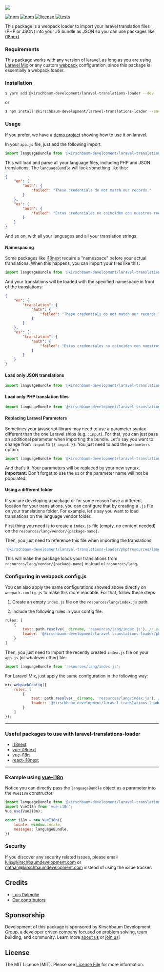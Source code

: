 ![](https://image.ibb.co/hgnwNx/logo.jpg)

[![npm](https://img.shields.io/npm/v/@kirschbaum-development/laravel-translations-loader.svg)](https://www.npmjs.com/package/@kirschbaum-development/laravel-translations-loader)
[![npm](https://img.shields.io/npm/dt/@kirschbaum-development/laravel-translations-loader.svg)](https://www.npmjs.com/package/@kirschbaum-development/laravel-translations-loader)
[![license](https://img.shields.io/github/license/mashape/apistatus.svg)](https://www.npmjs.com/package/@kirschbaum-development/laravel-translations-loader)
[![tests](https://travis-ci.org/kirschbaum-development/laravel-translations-loader.svg?branch=master)](https://travis-ci.org/kirschbaum-development/laravel-translations-loader)

This package is a webpack loader to import your laravel translation files (PHP or JSON) into your JS bundle as JSON so you can use packages like [i18next](https://www.i18next.com/).

### Requirements

This package works with any version of laravel, as long as you are using [Laravel Mix](https://laravel.com/docs/5.6/mix) or any custom [webpack](https://webpack.js.org/) configuration, since this package is essentially a webpack loader.

### Installation

```bash
$ yarn add @kirschbaum-development/laravel-translations-loader --dev
```

or

```bash
$ npm install @kirschbaum-development/laravel-translations-loader --save-dev
```

### Usage

If you prefer, we have a [demo project](https://github.com/kirschbaum-development/laravel-translations-loader-demo) showing how to use it on laravel.

In your `app.js` file, just add the following import.

```js
import languageBundle from '@kirschbaum-development/laravel-translations-loader!@kirschbaum-development/laravel-translations-loader';
```

This will load and parse all your language files, including PHP and JSON translations. The `languageBundle` will look something like this:

```json
{
    "en": {
        "auth": {
            "failed": "These credentials do not match our records."
        }
    },
    "es": {
        "auth": {
            "failed": "Estas credenciales no coinciden con nuestros registros."
        }
    }
}
```

And so on, with all your languages and all your translation strings.

#### Namespacing

Some packages like [i18next](https://www.i18next.com) require a "namespace" before your actual translations. When this happens, you can import your files like this:

```js
import languageBundle from '@kirschbaum-development/laravel-translations-loader?namespace=translation!@kirschbaum-development/laravel-translations-loader';
```

And your translations will be loaded with the specified namespace in front of the translations:

```json
{
    "en": {
        "translation": {
            "auth": {
                "failed": "These credentials do not match our records."
            }
        }
    },
    "es": {
        "translation": {
            "auth": {
                "failed": "Estas credenciales no coinciden con nuestros registros."
            }
        }
    }
}
```

#### Load only JSON translations

```js
import languageBundle from '@kirschbaum-development/laravel-translations-loader/json!@kirschbaum-development/laravel-translations-loader';
```

#### Load only PHP translation files

```js
import languageBundle from '@kirschbaum-development/laravel-translations-loader/php!@kirschbaum-development/laravel-translations-loader';
```

#### Replacing Laravel Parameters

Sometines your javascript library may need to use a parameter syntax different than the one Laravel ships (e.g. `:input`). For that, you can just pass an additional parameter when importing the bundle. Let's say you want to change from `:input` to `{{ input }}`. You just need to add the `parameters` option:

```js
import languageBundle from '@kirschbaum-development/laravel-translations-loader/php?parameters={{ $1 }}!@kirschbaum-development/laravel-translations-loader';
```

And that's it. Your parameters will be replaced by your new syntax. **Important:** Don't forget to use the `$1` or the parameter name will not be populated.

#### Using a different folder

If you are developing a package or for some reason have a different location for your translations, you can configure that by creating a `.js` file on your translations folder. For example, let's say you want to load translations on the language vendor folder.

First thing you need is to create a `index.js` file (empty, no content needed) on the `resources/lang/vendor/{package-name}`.

Then, you just need to reference this file when importing the translations:

```js
'@kirschbaum-development/laravel-translations-loader/php!resources/lang/vendor/{package-name}';
```

This will make the package loads your translations from `resources/lang/vendor/{package-name}` instead of `resources/lang`.

### Configuring in webpack.config.js

You can also apply the same configurations showed above directly on `webpack.config.js` to make this more readable. For that, follow these steps:

1. Create an empty `index.js` file on the `resources/lang/index.js` path.

2. Include the following rules in your config file:

```js
rules: [
    {
        test: path.resolve(__dirname, 'resources/lang/index.js'), // path to your index.js file
        loader: '@kirschbaum-development/laravel-translations-loader/php?parameters={$1}'
    }
]
```

Then, you just need to import the recently created `index.js` file on your `app.js` (or whatever other) file:

```js
import languageBundle from 'resources/lang/index.js';
```

For Laravel Mix, just apply the same configuration in the following way:

```js
mix.webpackConfig({
    rules: [
        {
            test: path.resolve(__dirname, 'resources/lang/index.js'), // path to your index.js file
            loader: '@kirschbaum-development/laravel-translations-loader/php?parameters={$1}'
        }
    ]
});
```

***

### Useful packages to use with laravel-translations-loader

* [i18next](https://www.i18next.com/)
* [vue-i18next](https://github.com/panter/vue-i18next)
* [vue-i18n](https://github.com/kazupon/vue-i18n)
* [react-i18next](https://github.com/i18next/react-i18next)

***

### Example using [vue-i18n](https://github.com/kazupon/vue-i18n)

Notice you can directly pass the `languageBundle` object as a parameter into the `VueI18n` constructor.

```js
import languageBundle from '@kirschbaum-development/laravel-translations-loader!@kirschbaum-development/laravel-translations-loader';
import VueI18n from 'vue-i18n';
Vue.use(VueI18n);

const i18n = new VueI18n({
    locale: window.Locale,
    messages: languageBundle,
})
```

### Security

If you discover any security related issues, please email luis@kirschbaumdevelopment.com or nathan@kirschbaumdevelopment.com instead of using the issue tracker.

## Credits

- [Luis Dalmolin](https://github.com/luisdalmolin)
- [Our contributors](https://github.com/kirschbaum-development/laravel-translations-loader/graphs/contributors)

## Sponsorship

Development of this package is sponsored by Kirschbaum Development Group, a developer driven company focused on problem solving, team building, and community. Learn more [about us](https://kirschbaumdevelopment.com) or [join us](https://careers.kirschbaumdevelopment.com)!

## License

The MIT License (MIT). Please see [License File](LICENSE.md) for more information.
